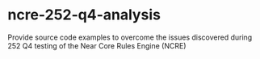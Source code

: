 # ncre-252-q4-analysis
Provide source code examples to overcome the issues discovered during 252 Q4 testing of the Near Core Rules Engine (NCRE)
